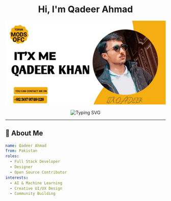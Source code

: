<h1 align="center">Hi, I'm Qadeer Ahmad</h1>

<p align="center">
  <img src="https://raw.githubusercontent.com/Qadeer-bhai/Qadeer-bhai/main/banner.png" alt="TOFAN-MD Banner" />
</p>

<p align="center">
  <img src="https://readme-typing-svg.demolab.com?font=Fira+Code&duration=3000&pause=1000&center=true&vCenter=true&width=435&lines=Full-Stack+Developer;Open+Source+Contributor;Creative+Designer;Tech+Enthusiast" alt="Typing SVG" />
</p>

---

## 🚀 About Me
```yaml
name: Qadeer Ahmad
from: Pakistan
roles:
  - Full Stack Developer
  - Designer
  - Open Source Contributor
interests:
  - AI & Machine Learning
  - Creative UI/UX Design
  - Community Building

